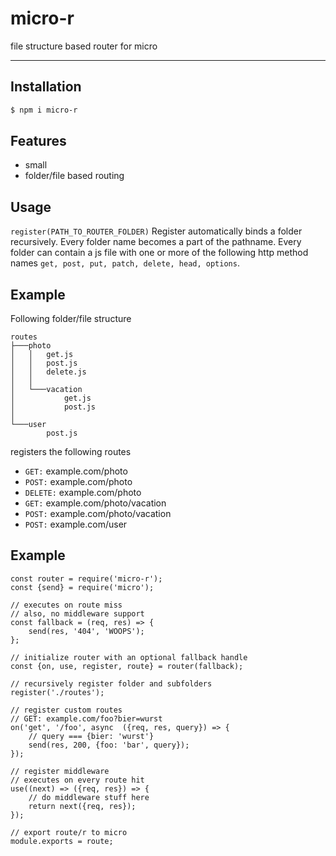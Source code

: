 <h1 align="left">micro-r</h1>

file structure based router for micro

***

## Installation

```bash
$ npm i micro-r
```

## Features
* small
* folder/file based routing


## Usage
```register(PATH_TO_ROUTER_FOLDER)```
Register automatically binds a folder recursively. Every folder name becomes a part of the pathname.
Every folder can contain a js file with one or more of the following http method names `get, post, put, patch, delete, head, options`.

## Example

Following folder/file structure
```
routes
├───photo
│   │   get.js
│   │   post.js
│   │   delete.js
│   │
│   └───vacation
│           get.js
│           post.js
│
└───user
        post.js
```
registers the following routes
* `GET:` example.com/photo
* `POST:` example.com/photo
* `DELETE:` example.com/photo
* `GET:` example.com/photo/vacation
* `POST:` example.com/photo/vacation
* `POST:` example.com/user

## Example
```ecmascript 6
const router = require('micro-r');
const {send} = require('micro');

// executes on route miss
// also, no middleware support
const fallback = (req, res) => {
    send(res, '404', 'WOOPS');
};

// initialize router with an optional fallback handle
const {on, use, register, route} = router(fallback);

// recursively register folder and subfolders
register('./routes');

// register custom routes
// GET: example.com/foo?bier=wurst
on('get', '/foo', async  ({req, res, query}) => {
    // query === {bier: 'wurst'}
    send(res, 200, {foo: 'bar', query});
});

// register middleware
// executes on every route hit
use((next) => ({req, res}) => {
    // do middleware stuff here
    return next({req, res});
});

// export route/r to micro
module.exports = route;
```